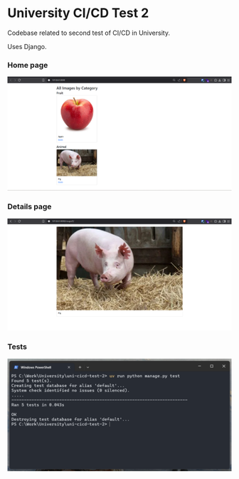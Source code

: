 # University CI/CD Test 2

Codebase related to second test of CI/CD in University.

Uses Django.

### Home page

![Home page](./assets/home-page.png)

### Details page

![Details page](./assets/details-page.png)

### Tests

![Tests](./assets/tests.png)
